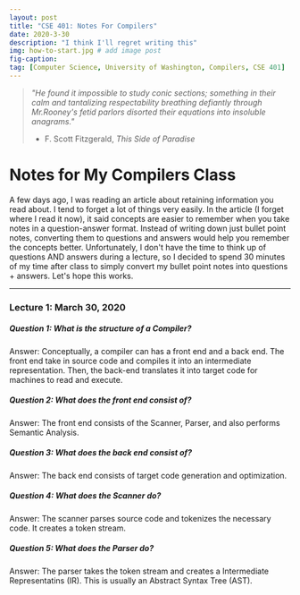 ```yaml
---
layout: post
title: "CSE 401: Notes For Compilers"
date: 2020-3-30
description: "I think I'll regret writing this"
img: how-to-start.jpg # add image post
fig-caption:
tag: [Computer Science, University of Washington, Compilers, CSE 401]
---
```


> *"He found it impossible to study conic sections; something in their calm and tantalizing respectability breathing defiantly through Mr.Rooney's fetid parlors disorted their equations into insoluble anagrams."*
> - F. Scott Fitzgerald, *This Side of Paradise*

# Notes for My Compilers Class

A few days ago, I was reading an article about retaining information you read about. I tend to forget a lot of things very easily. In the article (I forget where I read it now), it said concepts are easier to remember when you take notes in a question-answer format. Instead of writing down just bullet point notes, converting them to questions and answers would help you remember the concepts better. Unfortunately, I don't have the time to think up of questions AND answers during a lecture, so I decided to spend 30 minutes of my time after class to simply convert my bullet point notes into questions + answers. Let's hope this works.

--- 

### Lecture 1: March 30, 2020

##### Question 1: What is the structure of a Compiler? 

Answer: Conceptually, a compiler can has a front end and a back end. The front end take in source code and compiles it into an intermediate representation. Then, the back-end translates it into target code for machines to read and execute.

##### Question 2: What does the front end consist of? 

Answer: The front end consists of the Scanner, Parser, and also performs Semantic Analysis. 

##### Question 3: What does the back end consist of? 

Answer: The back end consists of target code generation and optimization.

##### Question 4: What does the Scanner do?

Answer: The scanner parses source code and tokenizes the necessary code. It creates a token stream. 

##### Question 5: What does the Parser do? 

Answer: The parser takes the token stream and creates a Intermediate Representatins (IR). This is usually an Abstract Syntax Tree (AST).

